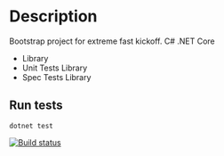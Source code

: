 # Description

Bootstrap project for extreme fast kickoff. C# .NET Core

- Library
- Unit Tests Library
- Spec Tests Library

## Run tests

```
dotnet test
```

[![Build status](https://ci.appveyor.com/api/projects/status/hrm954v1lt856erf/branch/master?svg=true)](https://ci.appveyor.com/project/MarcoRavicini/tddacademycore/branch/master)